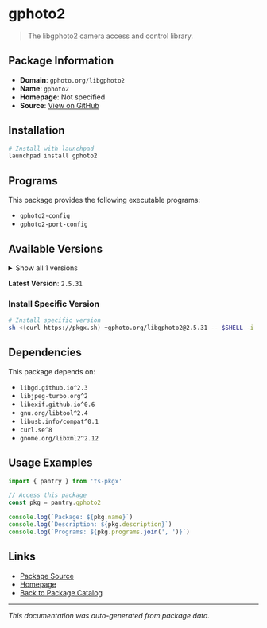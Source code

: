 # gphoto2

> The libgphoto2 camera access and control library.

## Package Information

- **Domain**: `gphoto.org/libgphoto2`
- **Name**: `gphoto2`
- **Homepage**: Not specified
- **Source**: [View on GitHub](https://github.com/pkgxdev/pantry/tree/main/projects/gphoto.org/libgphoto2/package.yml)

## Installation

```bash
# Install with launchpad
launchpad install gphoto2
```

## Programs

This package provides the following executable programs:

- `gphoto2-config`
- `gphoto2-port-config`

## Available Versions

<details>
<summary>Show all 1 versions</summary>

- `2.5.31`

</details>

**Latest Version**: `2.5.31`

### Install Specific Version

```bash
# Install specific version
sh <(curl https://pkgx.sh) +gphoto.org/libgphoto2@2.5.31 -- $SHELL -i
```

## Dependencies

This package depends on:

- `libgd.github.io^2.3`
- `libjpeg-turbo.org^2`
- `libexif.github.io^0.6`
- `gnu.org/libtool^2.4`
- `libusb.info/compat^0.1`
- `curl.se^8`
- `gnome.org/libxml2^2.12`

## Usage Examples

```typescript
import { pantry } from 'ts-pkgx'

// Access this package
const pkg = pantry.gphoto2

console.log(`Package: ${pkg.name}`)
console.log(`Description: ${pkg.description}`)
console.log(`Programs: ${pkg.programs.join(', ')}`)
```

## Links

- [Package Source](https://github.com/pkgxdev/pantry/tree/main/projects/gphoto.org/libgphoto2/package.yml)
- [Homepage](#)
- [Back to Package Catalog](../../package-catalog.md)

---

*This documentation was auto-generated from package data.*
